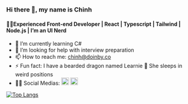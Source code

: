 ### Hi there 👋, my name is Chinh
#### 👩‍💻Experienced Front-end Developer | React | Typescript | Tailwind | Node.js | I’m an UI Nerd

<!-- - 🔭 I’m currently working on  The Frontend Developer Career Path  -->
- 🌱 I’m currently learning C#
- 🤔 I’m looking for help with interview preparation
- 📫 How to reach me: chinh@doinby.co
- ⚡ Fun fact: I have a bearded dragon named Learnie 🦎 She sleeps in weird positions
- 💁‍♀️ Social Medias: [<img src='https://cdn.jsdelivr.net/npm/simple-icons@3.0.1/icons/linkedin.svg' alt='linkedin' height='20'>](https://www.linkedin.com/in/doinby/)  [<img src='https://cdn.jsdelivr.net/npm/simple-icons@3.0.1/icons/twitter.svg' alt='twitter' height='20'>](https://twitter.com/doinby)

[![Top Langs](https://github-readme-stats.vercel.app/api/top-langs/?username=anuraghazra&layout=donut-vertical)](https://github.com/anuraghazra/github-readme-stats)
